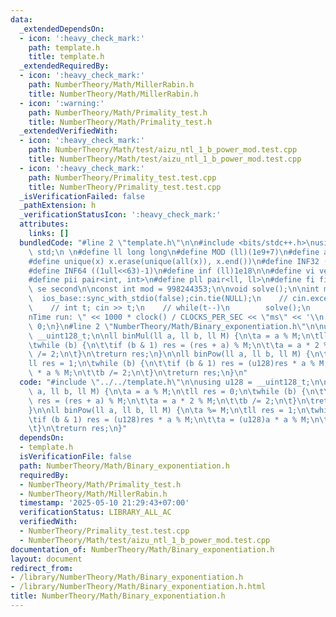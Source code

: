 ```yaml
---
data:
  _extendedDependsOn:
  - icon: ':heavy_check_mark:'
    path: template.h
    title: template.h
  _extendedRequiredBy:
  - icon: ':heavy_check_mark:'
    path: NumberTheory/Math/MillerRabin.h
    title: NumberTheory/Math/MillerRabin.h
  - icon: ':warning:'
    path: NumberTheory/Math/Primality_test.h
    title: NumberTheory/Math/Primality_test.h
  _extendedVerifiedWith:
  - icon: ':heavy_check_mark:'
    path: NumberTheory/Math/test/aizu_ntl_1_b_power_mod.test.cpp
    title: NumberTheory/Math/test/aizu_ntl_1_b_power_mod.test.cpp
  - icon: ':heavy_check_mark:'
    path: NumberTheory/Primality_test.test.cpp
    title: NumberTheory/Primality_test.test.cpp
  _isVerificationFailed: false
  _pathExtension: h
  _verificationStatusIcon: ':heavy_check_mark:'
  attributes:
    links: []
  bundledCode: "#line 2 \"template.h\"\n\n#include <bits/stdc++.h>\nusing namespace\
    \ std;\n \n#define ll long long\n#define MOD (ll)(1e9+7)\n#define all(x) (x).begin(),(x).end()\n\
    #define unique(x) x.erase(unique(all(x)), x.end())\n#define INF32 ((1ull<<31)-1)\n\
    #define INF64 ((1ull<<63)-1)\n#define inf (ll)1e18\n\n#define vi vector<int>\n\
    #define pii pair<int, int>\n#define pll pair<ll, ll>\n#define fi first\n#define\
    \ se second\n\nconst int mod = 998244353;\n\nvoid solve();\n\nint main(){\n  \
    \  ios_base::sync_with_stdio(false);cin.tie(NULL);\n    // cin.exceptions(cin.failbit);\n\
    \    // int t; cin >> t;\n    // while(t--)\n        solve();\n    cerr << \"\\\
    nTime run: \" << 1000 * clock() / CLOCKS_PER_SEC << \"ms\" << '\\n';\n    return\
    \ 0;\n}\n#line 2 \"NumberTheory/Math/Binary_exponentiation.h\"\n\nusing u128 =\
    \ __uint128_t;\n\nll binMul(ll a, ll b, ll M) {\n\ta = a % M;\n\tll res = 0;\n\
    \twhile (b) {\n\t\tif (b & 1) res = (res + a) % M;\n\t\ta = a * 2 % M;\n\t\tb\
    \ /= 2;\n\t}\n\treturn res;\n}\n\nll binPow(ll a, ll b, ll M) {\n\ta %= M;\n\t\
    ll res = 1;\n\twhile (b) {\n\t\tif (b & 1) res = (u128)res * a % M;\n\t\ta = (u128)a\
    \ * a % M;\n\t\tb /= 2;\n\t}\n\treturn res;\n}\n"
  code: "#include \"../../template.h\"\n\nusing u128 = __uint128_t;\n\nll binMul(ll\
    \ a, ll b, ll M) {\n\ta = a % M;\n\tll res = 0;\n\twhile (b) {\n\t\tif (b & 1)\
    \ res = (res + a) % M;\n\t\ta = a * 2 % M;\n\t\tb /= 2;\n\t}\n\treturn res;\n\
    }\n\nll binPow(ll a, ll b, ll M) {\n\ta %= M;\n\tll res = 1;\n\twhile (b) {\n\t\
    \tif (b & 1) res = (u128)res * a % M;\n\t\ta = (u128)a * a % M;\n\t\tb /= 2;\n\
    \t}\n\treturn res;\n}"
  dependsOn:
  - template.h
  isVerificationFile: false
  path: NumberTheory/Math/Binary_exponentiation.h
  requiredBy:
  - NumberTheory/Math/Primality_test.h
  - NumberTheory/Math/MillerRabin.h
  timestamp: '2025-05-10 21:29:43+07:00'
  verificationStatus: LIBRARY_ALL_AC
  verifiedWith:
  - NumberTheory/Primality_test.test.cpp
  - NumberTheory/Math/test/aizu_ntl_1_b_power_mod.test.cpp
documentation_of: NumberTheory/Math/Binary_exponentiation.h
layout: document
redirect_from:
- /library/NumberTheory/Math/Binary_exponentiation.h
- /library/NumberTheory/Math/Binary_exponentiation.h.html
title: NumberTheory/Math/Binary_exponentiation.h
---
```

